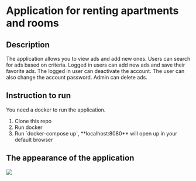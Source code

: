 # Application for renting apartments and rooms
## Description
The application allows you to view ads and add new ones. 
Users can search for ads based on criteria. 
Logged in users can add new ads and save their favorite ads. 
The logged in user can deactivate the account. 
The user can also change the account password. 
Admin can delete ads.

## Instruction to run
You need a docker to run the application.
<ol>
<li>Clone this repo</li>
<li>Run docker</li>
<li>Run `docker-compose up`, **localhost:8080** will open up in your default browser</li>
</ol>

## The appearance of the application
![](./public/img/app-flats.gif)